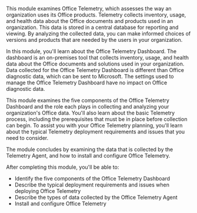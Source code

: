 This module examines Office Telemetry, which assesses the way an organization uses its Office products. Telemetry collects inventory, usage, and health data about the Office documents and products used in an organization. This data is stored in a central database for reporting and viewing. By analyzing the collected data, you can make informed choices of versions and products that are needed by the users in your organization.

In this module, you'll learn about the Office Telemetry Dashboard. The dashboard is an on-premises tool that collects inventory, usage, and health data about the Office documents and solutions used in your organization. Data collected for the Office Telemetry Dashboard is different than Office diagnostic data, which can be sent to Microsoft. The settings used to manage the Office Telemetry Dashboard have no impact on Office diagnostic data.

This module examines the five components of the Office Telemetry Dashboard and the role each plays in collecting and analyzing your organization's Office data. You'll also learn about the basic Telemetry process, including the prerequisites that must be in place before collection can begin. To assist you with your Office Telemetry planning, you'll learn about the typical Telemetry deployment requirements and issues that you need to consider.

The module concludes by examining the data that is collected by the Telemetry Agent, and how to install and configure Office Telemetry.

After completing this module, you'll be able to: 

 *  Identify the five components of the Office Telemetry Dashboard
 *  Describe the typical deployment requirements and issues when deploying Office Telemetry
 *  Describe the types of data collected by the Office Telemetry Agent
 *  Install and configure Office Telemetry

